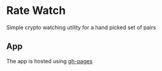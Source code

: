 # Rate Watch

Simple crypto watching utility for a hand picked set of pairs

## App

The app is hosted using [gh-pages][gh-pages]

[gh-pages]: https://jikkujose.github.io/rate_watch/
